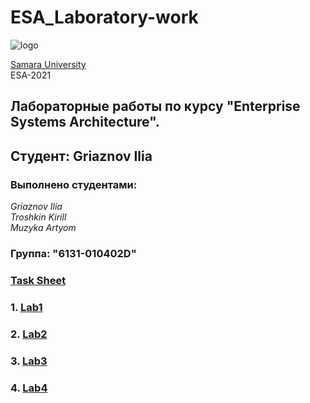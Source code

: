 # ESA_Laboratory-work 
![logo](https://ssau.ru/pagefiles/of_docs/Firm%20blocks_left-gorizont_naimenovanie_Rus.png)

[Samara University](https://ssau.ru/) <br/>
ESA-2021
## Лабораторные работы по курсу "Enterprise Systems Architecture".
## Студент: Griaznov Ilia
### Выполнено студентами: <br/>
*Griaznov Ilia* <br/>
*Troshkin Kirill* <br/>
*Muzyka Artyom* <br/>
### Группа: "6131-010402D"
### [Task Sheet]()<br/>


### 1. [Lab1](https://github.com/)
### 2. [Lab2](https://github.com/)
### 3. [Lab3](https://github.com/)
### 4. [Lab4](https://github.com/)
